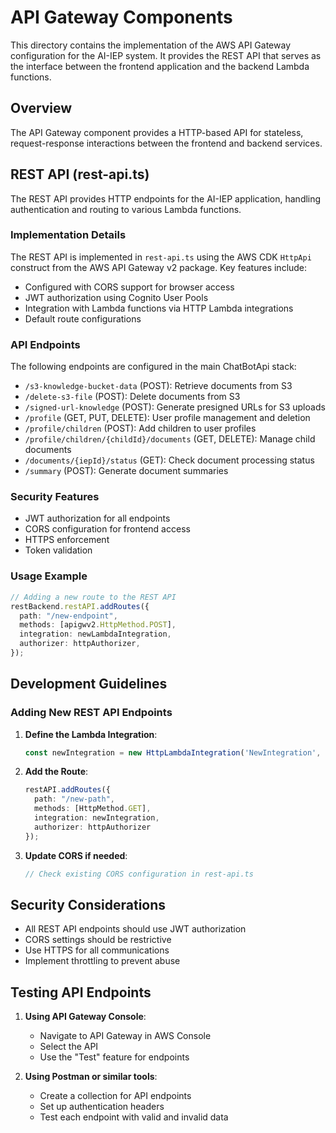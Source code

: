 # API Gateway Components

This directory contains the implementation of the AWS API Gateway configuration for the AI-IEP system. It provides the REST API that serves as the interface between the frontend application and the backend Lambda functions.

## Overview

The API Gateway component provides a HTTP-based API for stateless, request-response interactions between the frontend and backend services.

## REST API (rest-api.ts)

The REST API provides HTTP endpoints for the AI-IEP application, handling authentication and routing to various Lambda functions.

### Implementation Details

The REST API is implemented in `rest-api.ts` using the AWS CDK `HttpApi` construct from the AWS API Gateway v2 package. Key features include:

- Configured with CORS support for browser access
- JWT authorization using Cognito User Pools
- Integration with Lambda functions via HTTP Lambda integrations
- Default route configurations

### API Endpoints

The following endpoints are configured in the main ChatBotApi stack:

- `/s3-knowledge-bucket-data` (POST): Retrieve documents from S3
- `/delete-s3-file` (POST): Delete documents from S3
- `/signed-url-knowledge` (POST): Generate presigned URLs for S3 uploads
- `/profile` (GET, PUT, DELETE): User profile management and deletion
- `/profile/children` (POST): Add children to user profiles
- `/profile/children/{childId}/documents` (GET, DELETE): Manage child documents
- `/documents/{iepId}/status` (GET): Check document processing status
- `/summary` (POST): Generate document summaries

### Security Features

- JWT authorization for all endpoints
- CORS configuration for frontend access
- HTTPS enforcement
- Token validation

### Usage Example

```typescript
// Adding a new route to the REST API
restBackend.restAPI.addRoutes({
  path: "/new-endpoint",
  methods: [apigwv2.HttpMethod.POST],
  integration: newLambdaIntegration,
  authorizer: httpAuthorizer,
});
```

## Development Guidelines

### Adding New REST API Endpoints

1. **Define the Lambda Integration**:
   ```typescript
   const newIntegration = new HttpLambdaIntegration('NewIntegration', lambdaFunction);
   ```

2. **Add the Route**:
   ```typescript
   restAPI.addRoutes({
     path: "/new-path",
     methods: [HttpMethod.GET],
     integration: newIntegration,
     authorizer: httpAuthorizer
   });
   ```

3. **Update CORS if needed**:
   ```typescript
   // Check existing CORS configuration in rest-api.ts
   ```

## Security Considerations

- All REST API endpoints should use JWT authorization
- CORS settings should be restrictive
- Use HTTPS for all communications
- Implement throttling to prevent abuse

## Testing API Endpoints

1. **Using API Gateway Console**:
   - Navigate to API Gateway in AWS Console
   - Select the API
   - Use the "Test" feature for endpoints

2. **Using Postman or similar tools**:
   - Create a collection for API endpoints
   - Set up authentication headers
   - Test each endpoint with valid and invalid data 